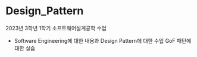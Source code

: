 # Design_Pattern
2023년 3학년 1학기 소프트웨어설계공학 수업
- Software Engineering에 대한 내용과 Design Pattern에 대한 수업
GoF 패턴에 대한 실습
